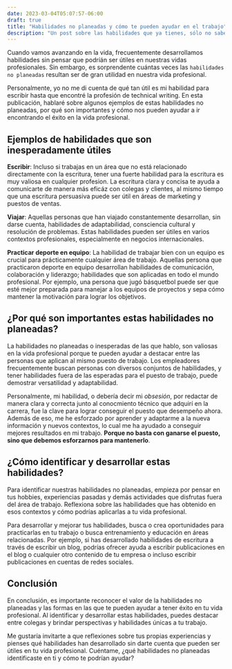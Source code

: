 ```yaml
---
date: 2023-03-04T05:07:57-06:00
draft: true
title: "Habilidades no planeadas y cómo te pueden ayudar en el trabajo"
description: "Un post sobre las habilidades que ya tienes, sólo no sabes que las tienes"
---
```


Cuando vamos avanzando en la vida, frecuentemente desarrollamos habilidades sin pensar que podríán ser útiles en nuestras vidas profesionales. Sin embargo, es sorprendente cuántas veces las `habilidades no planeadas` resultan ser de gran utilidad en nuestra vida profesional. <!--more--> 

Personalmente, yo no me di cuenta de qué tan útil es mi habilidad para escribir hasta que encontré la profesión de technical writing. En esta publicación, hablaré sobre algunos ejemplos de estas habilidades no planeadas, por qué son importantes y cómo nos pueden ayudar a ir encontrando el éxito en la vida profesional. 

## Ejemplos de habilidades que son inesperadamente útiles

**Escribir**: Incluso si trabajas en un área que no está relacionado directamente con la escritura, tener una fuerte habilidad para la escritura es muy valiosa en cualquier profesion. La escritura clara y concisa te ayuda a comunicarte de manera más eficáz con colegas y clientes, al mismo tiempo que una escritura persuasiva puede ser útil en áreas de marketing y puestos de ventas.

**Viajar**: Aquellas personas que han viajado constantemente desarrollan, sin darse cuenta, habilidades de adaptabilidad, consciencia cultural y resolución de problemas. Estas habilidades pueden ser útiles en varios contextos profesionales, especialmente en negocios internacionales.

**Practicar deporte en equipo**: La habilidad de trabajar bien con un equipo es crucial para prácticamente cualquier área de trabajo. Aquellas persona que practicaron deporte en equipo desarrollan habilidades de comunicación, colaboración y liderazgo; habilidades que son aplicadas en todo el mundo profesional. Por ejemplo, una persona que jugó básquetbol puede ser que esté mejor preparada para manejar a los equipos de proyectos y sepa cómo mantener la motivación para lograr los objetivos.

## ¿Por qué son importantes estas habilidades no planeadas?

La habilidades no planeadas o inesperadas de las que hablo, son valiosas en la vida profesional porque te pueden ayudar a destacar entre las personas que aplican al mismo puesto de trabajo. Los empleadores frecuentemente buscan personas con diversos conjuntos de habilidades, y tener habilidades fuera de las esperadas para el puesto de trabajo, puede demostrar versatilidad y adaptabilidad.

Personalmente, mi habilidad, o debería decir mi *obsesión*, por redactar de manera clara y correcta junto al conocmiento técnico que adquirí en la carrera, fue la clave para lograr conseguir el puesto que desempeño ahora. Además de eso, me he esforzado por aprender y adaptarme a la nueva información y nuevos contextos, lo cual me ha ayudado a conseguir mejores resultados en mi trabajo. **Porque no basta con ganarse el puesto, sino que debemos esforzarnos para mantenerlo**.

## ¿Cómo identificar y desarrollar estas habilidades?

Para identificar nuestras habilidades no planeadas, empieza por pensar en tus hobbies, experiencias pasadas y demás actividades que disfrutas fuera del área de trabajo. Reflexiona sobre las habilidades que has obtenido en esos contextos y cómo podrías aplicarlas  a tu vida profesional.

Para desarrollar y mejorar tus habilidades, busca o crea oportunidades para practicarlas en tu trabajo o busca entrenamiento y educación en áreas relacionadas. Por ejemplo, si has desarrollado habilidades de escritura a través de escribir un blog, podrías ofrecer ayuda a escribir publicaciones en el blog o cualquier otro contenido de tu empresa o incluso escribir publicaciones en cuentas de redes sociales.

## Conclusión

En conclusión, es importante reconocer el valor de la habilidades no planeadas y las formas en las que te pueden ayudar a tener éxito en tu vida profesional. Al identificar y desarrollar estas  habilidades, puedes destacar entre colegas y brindar perspectivas y habilidades únicas a tu trabajo.

Me gustaría invitarte a que reflexiones sobre tus propias experiencias y pienses qué habilidades han desarrollado sin darte cuenta que pueden ser útiles en tu vida profesional. Cuéntame, ¿qué habilidades no planeadas identificaste en ti y cómo te podrían ayudar?
